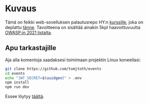 # Kuvaus

Tämä on feikki web-sovelluksen palautusrepo HY:n [kurssille](https://cybersecuritybase.mooc.fi/module-3.1), joka on deplattu [tänne](https://events.ttj.hu). Tavoitteena on sisältää ainakin 5kpl haavoittuvuutta [OWASP:in 2021 listalta](https://owasp.org/www-project-top-ten/).

## Apu tarkastajille

Aja alla komentoja saadaksesi toimimaan projektin Linux koneellasi:

```bash
git clone https://github.com/tomjtoth/events
cd events
echo "JWT_SECRET=$(uuidgen)" > .env
npm install
npm run dev
```

Essee löytyy [täältä](./essay.md).
